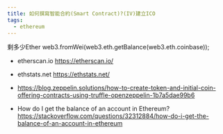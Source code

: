 ```yaml
---
title: 如何撰寫智能合約(Smart Contract)?(IV)建立ICO
tags:
  - ethereum
---
```


剩多少Ether
web3.fromWei(web3.eth.getBalance(web3.eth.coinbase));

* etherscan.io https://etherscan.io/
* ethstats.net https://ethstats.net/
* https://blog.zeppelin.solutions/how-to-create-token-and-initial-coin-offering-contracts-using-truffle-openzeppelin-1b7a5dae99b6

* How do I get the balance of an account in Ethereum? https://stackoverflow.com/questions/32312884/how-do-i-get-the-balance-of-an-account-in-ethereum
